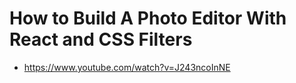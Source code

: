 # How to Build A Photo Editor With React and CSS Filters

* <https://www.youtube.com/watch?v=J243ncoInNE>
